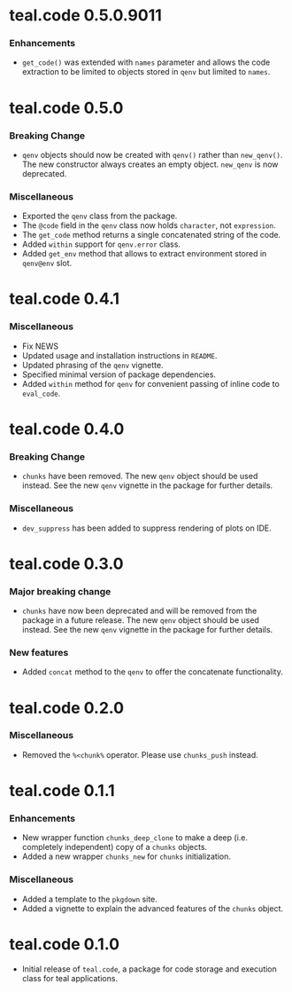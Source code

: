 # teal.code 0.5.0.9011

### Enhancements

* `get_code()` was extended with `names` parameter and allows the code extraction to be limited to objects stored in
`qenv` but limited to `names`.

# teal.code 0.5.0

### Breaking Change

* `qenv` objects should now be created with `qenv()` rather than `new_qenv()`. The new constructor always creates an empty object. `new_qenv` is now deprecated.

### Miscellaneous

* Exported the `qenv` class from the package.
* The `@code` field in the `qenv` class now holds `character`, not `expression`.
* The `get_code` method  returns a single concatenated string of the code.
* Added `within` support for `qenv.error` class.
* Added `get_env` method that allows to extract environment stored in `qenv@env` slot.

# teal.code 0.4.1

### Miscellaneous
* Fix NEWS
* Updated usage and installation instructions in `README`.
* Updated phrasing of the `qenv` vignette.
* Specified minimal version of package dependencies.
* Added `within` method for `qenv` for convenient passing of inline code to `eval_code`.

# teal.code 0.4.0

### Breaking Change
* `chunks` have been removed. The new `qenv` object should be used instead. See the new `qenv` vignette in the package for further details.

### Miscellaneous
* `dev_suppress` has been added to suppress rendering of plots on IDE.

# teal.code 0.3.0

### Major breaking change
* `chunks` have now been deprecated and will be removed from the package in a future release. The new `qenv` object should be used instead. See the new `qenv` vignette in the package for further details.

### New features
* Added `concat` method to the `qenv` to offer the concatenate functionality.

# teal.code 0.2.0

### Miscellaneous
* Removed the `%<chunk%` operator. Please use `chunks_push` instead.

# teal.code 0.1.1

### Enhancements
* New wrapper function `chunks_deep_clone` to make a deep (i.e. completely independent) copy of a `chunks` objects.
* Added a new wrapper `chunks_new` for `chunks` initialization.

### Miscellaneous
* Added a template to the `pkgdown` site.
* Added a vignette to explain the advanced features of the `chunks` object.

# teal.code 0.1.0

* Initial release of `teal.code`, a package for code storage and execution class for teal applications.
